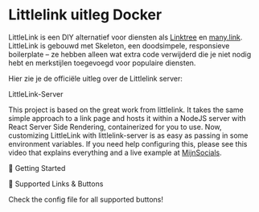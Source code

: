 <h1> Littlelink uitleg Docker </h1>

LittleLink is een DIY alternatief voor diensten als [Linktree](https://linktr.ee) en [many.link](https://many.link). LittleLink is gebouwd met Skeleton, een doodsimpele, responsieve boilerplate – ze hebben alleen wat extra code verwijderd die je niet nodig hebt en merkstijlen toegevoegd voor populaire diensten.

Hier zie je de officiële uitleg over de Littlelink server:


LittleLink-Server
 
This project is based on the great work from littlelink. 
It takes the same simple approach to a link page and hosts it within a NodeJS server with React Server Side Rendering, containerized for you to use. 
Now, customizing LittleLink with littlelink-server is as easy as passing in some environment variables. 
If you need  help configuring this, please see this video that explains everything and a live example at [MijnSocials](https://tristan.mijnsocials.nl).

🚀 Getting Started

📍 Supported Links & Buttons

Check the config file for all supported buttons!

